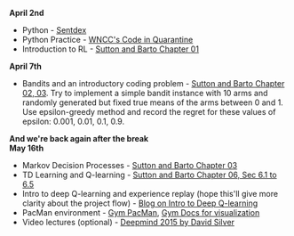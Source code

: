 **April 2nd**
* Python - [Sentdex](https://www.youtube.com/watch?v=eXBD2bB9-RA&list=PLQVvvaa0QuDeAams7fkdcwOGBpGdHpXln)
* Python Practice - [WNCC's Code in Quarantine](https://github.com/wncc/CodeInQuarantine/tree/master/Week_1_Python)
* Introduction to RL - [Sutton and Barto Chapter 01](http://incompleteideas.net/book/RLbook2018trimmed.pdf)

**April 7th**
* Bandits and an introductory coding problem - [Sutton and Barto Chapter 02, 03](http://incompleteideas.net/book/RLbook2018trimmed.pdf). Try to implement a simple bandit instance with 10 arms and randomly generated but fixed true means of the arms between 0 and 1. Use epsilon-greedy method and record the regret for these values of epsilon: 0.001, 0.01, 0.1, 0.9.

**And we're back again after the break**  
**May 16th**
* Markov Decision Processes - [Sutton and Barto Chapter 03](http://incompleteideas.net/book/RLbook2018trimmed.pdf)
* TD Learning and Q-learning - [Sutton and Barto Chapter 06, Sec 6.1 to 6.5](http://incompleteideas.net/book/RLbook2018trimmed.pdf)
* Intro to deep Q-learning and experience replay (hope this'll give more clarity about the project flow) - [Blog on Intro to Deep Q-learning](https://www.analyticsvidhya.com/blog/2019/04/introduction-deep-q-learning-python/)
* PacMan environment - [Gym PacMan](https://gym.openai.com/envs/MsPacman-v0/), [Gym Docs for visualization](https://gym.openai.com/docs/)
* Video lectures (optional) - [Deepmind 2015 by David Silver](https://www.youtube.com/watch?v=2pWv7GOvuf0&list=PLqYmG7hTraZDM-OYHWgPebj2MfCFzFObQ)
